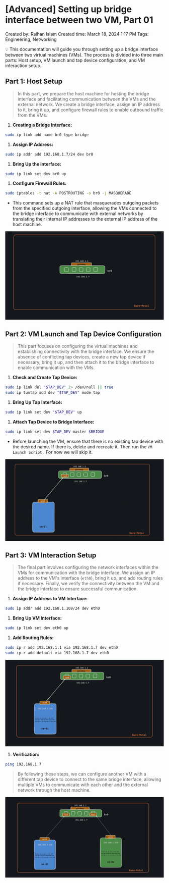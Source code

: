 # [Advanced] Setting up bridge interface between two VM, Part 01

Created by: Raihan Islam
Created time: March 18, 2024 1:17 PM
Tags: Engineering, Networking

<aside>
💡 This documentation will guide you through setting up a bridge interface between two virtual machines (VMs). The process is divided into three main parts: Host setup, VM launch and tap device configuration, and VM interaction setup.

</aside>

## **Part 1: Host Setup**

> In this part, we prepare the host machine for hosting the bridge interface and facilitating communication between the VMs and the external network. We create a bridge interface, assign an IP address to it, bring it up, and configure firewall rules to enable outbound traffic from the VMs.
> 

1. **Creating a Bridge Interface:**

```bash
sudo ip link add name br0 type bridge
```

1. **Assign IP Address:**

```bash
sudo ip addr add 192.168.1.7/24 dev br0
```

1. **Bring Up the Interface:**

```bash
sudo ip link set dev br0 up
```

1. **Configure Firewall Rules:**

```bash
sudo iptables -t nat -A POSTROUTING -o br0 -j MASQUERADE
```

- This command sets up a NAT rule that masquerades outgoing packets from the specified outgoing interface, allowing the VMs connected to the bridge interface to communicate with external networks by translating their internal IP addresses to the external IP address of the host machine.

![bridge-interface.png](https://github.com/Raihan-009/bridge-vm-connectivity/blob/main/diagrams/bridge-interface.png?raw=true)

## **Part 2: VM Launch and Tap Device Configuration**

> This part focuses on configuring the virtual machines and establishing connectivity with the bridge interface. We ensure the absence of conflicting tap devices, create a new tap device if necessary, bring it up, and then attach it to the bridge interface to enable communication with the VMs.
> 

1. **Check and Create Tap Device:**

```bash
sudo ip link del "$TAP_DEV" 2> /dev/null || true
sudo ip tuntap add dev "$TAP_DEV" mode tap
```

1. **Bring Up Tap Interface:**

```bash
sudo ip link set dev "$TAP_DEV" up
```

1. **Attach Tap Device to Bridge Interface:**

```bash
sudo ip link set dev $TAP_DEV master $BRIDGE
```

- Before launching the VM, ensure that there is no existing tap device with the desired name. If there is, delete and recreate it. Then run the `VM Launch Script` . For now we will skip it.

![tap-config.png](https://github.com/Raihan-009/bridge-vm-connectivity/blob/main/diagrams/tap-config.png?raw=true)

## **Part 3: VM Interaction Setup**

> The final part involves configuring the network interfaces within the VMs for communication with the bridge interface. We assign an IP address to the VM's interface (`eth0`), bring it up, and add routing rules if necessary. Finally, we verify the connectivity between the VM and the bridge interface to ensure successful communication.
> 

1. **Assign IP Address to VM Interface:**

```bash
sudo ip addr add 192.168.1.169/24 dev eth0
```

1. **Bring Up VM Interface:**

```bash
sudo ip link set dev eth0 up
```

1. **Add Routing Rules:**

```bash
sudo ip r add 192.168.1.1 via 192.168.1.7 dev eth0
sudo ip r add default via 192.168.1.7 dev eth0
```

![vm-01.png](https://github.com/Raihan-009/bridge-vm-connectivity/blob/main/diagrams/vm-01.png?raw=true)

1. **Verification:**

```bash
ping 192.168.1.7
```

> By following these steps, we can configure another VM with a different tap device to connect to the same bridge interface, allowing multiple VMs to communicate with each other and the external network through the host machine.
> 

![vm-02.png](https://github.com/Raihan-009/bridge-vm-connectivity/blob/main/diagrams/vm-02.png?raw=true)